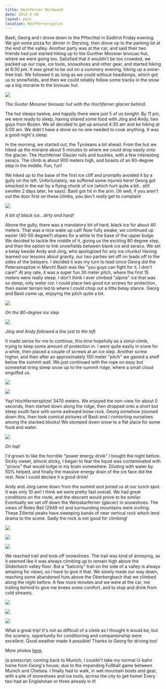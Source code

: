 ```yaml
---
title: Hochferner Nordwand
date: 2012-5-19
layout: post
location: Hochfernerspitze
---
```


Basti, Georg and I drove down to the Pfitschtal in Südtirol Friday evening.
We got some pizza for dinner in Sterzing, then drove up to the parking
lot at the end of the valley. Another party was at the car, and said their
two friends had just started hiking up to the Gunther Messner bivouac hut,
where we were going too. Satisfied that it wouldn't be too crowded, we
packed up our rope, ice tools, snowshoes and other gear, and started hiking
at 8:30 pm. It was great to be out on a summery evening, hiking up a snow-free
trail. We followed it as long as we could without headlamps, which got
us to snowfields, and then we could reliably follow some tracks in the
snow up a big moraine to the bivouac hut.
  
  
[![](http://farm8.static.flickr.com/7072/7236145624_dc27949543_b.jpg)](http://www.flickr.com/photos/ripsawridge/7236145624/)
  
_The Gunter Messner bivouac hut with the Hochferner glacier behind_.
  
  
The hut sleeps twelve, and happily there were just 5 of us tonight. By
11 pm, we were ready to sleep, having shared some food with Jörg and Andy,
two guys from Bozen. We all decided to get up around 4:30 am and be hiking
at 5:00 am. We didn't have a stove so no one needed to cook anything. It
was a good night's sleep.
  
  
In the morning, we started out, the Tyroleans a bit ahead. From the hut
we hiked up the moraine about 5 minutes to where we could drop easily onto
the glacier. The Hochferner Glacier rolls and buckles, with a few interesting
seracs. The climb is about 900 meters high, and boasts of an 80-degree
step in the middle. Fun, fun!
  
  
We hiked up to the base of the first ice cliff and promptly avoided it
by a gully on the left. Unfortunately, we suffered some injuries here!
Georg got smacked in the ear by a flying chunk of ice (which hurt quite
a bit...still swollen 2 days later, he says). Basti got hit in the arm.
Oh well, if you aren't out the door first on these climbs, you don't really
get to complain!
  
  
[![](http://farm6.static.flickr.com/5194/7236153256_0517c54bcd_b.jpg)](http://www.flickr.com/photos/ripsawridge/7236153256/)
  
_A bit of black ice...dirty and hard!_
  
  
Above the gully, there was a mandatory bit of hard, black ice for about
40 meters. That was a nice wake up call! Now fully awake, we continued
up easier (40-50 degree?) slopes for a while to the base of the upper bulge.
We decided to tackle the middle of it, giving us the exciting 80 degree
step, and then the option to link snowfields between blank ice and seracs.
We set a belay beside Andy and Jörg, who apologized for any ice chunks!
Having learned our lessons about gravity, our two parties set off on leads
off to the sides of the belayers. I decided it was my turn to lead since
Georg did the Petersenspitze in March! Basti was like "you guys can fight
for it, I don't care!" At any rate, it was a super fun 30 meter pitch,
where the first 15 meters were really steep. I don't think I ever climbed
"alpine" ice that was so steep, only water ice. I could place two good
ice screws for protection, then easier terrain led to where I could chop
out a little belay stance. Georg and Basti came up, enjoying the pitch
quite a bit.
  
  
[![](http://farm8.static.flickr.com/7103/7236179976_81b9a0eb18_b.jpg)](http://www.flickr.com/photos/ripsawridge/7236179976/)
  
_On the 80-degree ice step_
  
  
[![](http://farm8.static.flickr.com/7215/7236189306_c438c6e007_b.jpg)](http://www.flickr.com/photos/ripsawridge/7236189306/)
  
_Jörg and Andy followed a line just to the left_
  
  
It made sense for me to continue, this time hopefully as a simul-climb,
trying to keep some amount of protection in. I went quite easily in snow
for a while, then placed a couple of screws at an ice step. Another screw
higher, and then after an approximately 150 meter "pitch" we gained a shelf
below the summit wall. We just continued with the rope on easy but somewhat
tiring steep snow up to the summit ridge, where a small cloud engulfed
us.
  
  
[![](http://farm8.static.flickr.com/7101/7236198586_34d14f86df_b.jpg)](http://www.flickr.com/photos/ripsawridge/7236198586/)
  
[![](http://farm8.static.flickr.com/7072/7236212458_b6d4cb5d2d_b.jpg)](http://www.flickr.com/photos/ripsawridge/7236212458/)
  
  
Yay! Hochfernerspitze! 3470 meters. We enjoyed the non-view for about
0 seconds, then started down along the ridge, then dropped onto a short
but steep south face with some awkward loose rock. Georg somehow zoomed
down this, then took comical pictures of Basti and I contorting ourselves
among the stacked blocks! We stomped down snow to a flat place for some
food and water.
  
  
[![](http://farm9.static.flickr.com/8152/7236218606_48d314e8d1_b.jpg)](http://www.flickr.com/photos/ripsawridge/7236218606/)
  
_On top!_
  
  
I'd grown to like the horrible "power energy drink" I bought the night
before. Sickly sweet, almost sticky, I began to fear the liquid was contaminated
with "prions" that would lodge in my brain somewhere. Diluting with water
by 50% helped, and finally the massive energy drain of the ice face did
the rest. Now I could declare it a good drink!
  
  
Andy and Jörg came down from the summit and joined us at our lunch spot.
It was only 10 am! I think we were pretty fast overall. We had great conditions
on the route, and the descent would prove to be similar. Eventually we
set off down the Weisskarferner (glacier) in snowshoes. The views of Rotes
Beil (2949 m) and surrounding mountains were inviting. These Zillertal
peaks have sweeping bands of near vertical rock which lend drama to the
scene. Sadly the rock is not good for climbing!
  
  
[![](http://farm6.static.flickr.com/5343/7236223762_1a6105688e_b.jpg)](http://www.flickr.com/photos/ripsawridge/7236223762/)
  
[![](http://farm8.static.flickr.com/7239/7236235820_553d65d9e0_b.jpg)](http://www.flickr.com/photos/ripsawridge/7236235820/)
  
[![](http://farm9.static.flickr.com/8146/7236230008_73e503b3f1_b.jpg)](http://www.flickr.com/photos/ripsawridge/7236230008/)
  
  
We reached trail and took off snowshoes. The trail was kind of annoying,
as it seemed like it was always climbing up to remain high above the Gliderbach
valley floor. But a "balcony" trail on the side of a valley is always amazing
for views, so I have to give it that. We slowly made our way down, reaching
some abandoned huts above the Oberbergbach that we climbed along the night
before. A few more minutes and we were at the car, me trailing behind to
give me knees some comfort, and to stop and drink from cold streams.
  
  
[![](http://farm8.static.flickr.com/7080/7236239884_51cd0a9af8_b.jpg)](http://www.flickr.com/photos/ripsawridge/7236239884/)
  
[![](http://farm8.static.flickr.com/7240/7236247840_3aa5473a44_b.jpg)](http://www.flickr.com/photos/ripsawridge/7236247840/)
  
[![](http://farm8.static.flickr.com/7086/7236261442_c25d2ab88d_b.jpg)](http://www.flickr.com/photos/ripsawridge/7236261442/)
  
  
What a great trip! It's not as difficult of a climb as I thought it would
be, but the scenery, opportunity for conditioning and companionship were
excellent. Good weather made it possible! Thanks to Georg for driving too!
  
  
More photos [here](http://www.flickr.com/photos/ripsawridge/sets/72157629818782212/).
  
  
(a postscript: coming back to Munich, I couldn't take my normal U-bahn
home from Georg's house, due to the impending Fußball game between Munich
and Chelsea. I finally had to walk, in wet mountain boots and gear, with
a pile of snowshoes and ice tools, across the city to get home! Every taxi
had an Englishman or three already in it!
